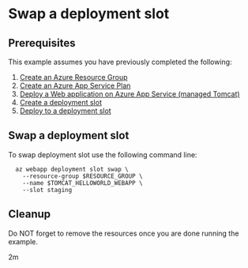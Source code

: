 
# Swap a deployment slot

## Prerequisites

This example assumes you have previously completed the following:

1. [Create an Azure Resource Group](../../group/create/)
1. [Create an Azure App Service Plan](../../appservice/plan/create/)
1. [Deploy a Web application on Azure App Service (managed Tomcat)](../tomcat-helloworld/)
1. [Create a deployment slot](../create-deployment-slot/)
1. [Deploy to a deployment slot](../deploy-to-a-deployment-slot/)

## Swap a deployment slot

To swap deployment slot use the following command line:

```shell
  az webapp deployment slot swap \
    --resource-group $RESOURCE_GROUP \
    --name $TOMCAT_HELLOWORLD_WEBAPP \
    --slot staging
```

## Cleanup

Do NOT forget to remove the resources once you are done running the example.

2m
